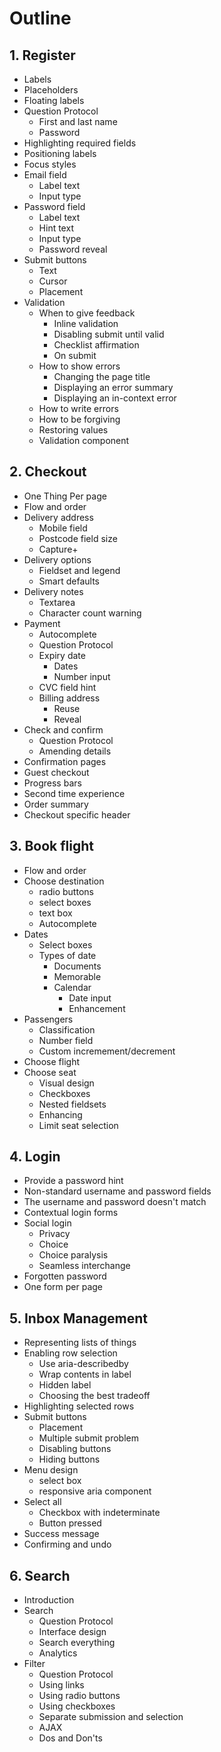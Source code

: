 # Outline

## 1. Register

- Labels
- Placeholders
- Floating labels
- Question Protocol
	- First and last name
	- Password
- Highlighting required fields
- Positioning labels
- Focus styles
- Email field
	- Label text
	- Input type
- Password field
	- Label text
	- Hint text
	- Input type
	- Password reveal
- Submit buttons
	- Text
	- Cursor
	- Placement
- Validation
	- When to give feedback
		- Inline validation
		- Disabling submit until valid
		- Checklist affirmation
		- On submit
	- How to show errors
		- Changing the page title
		- Displaying an error summary
		- Displaying an in-context error
	- How to write errors
	- How to be forgiving
	- Restoring values
	- Validation component

## 2. Checkout

- One Thing Per page
- Flow and order
- Delivery address
	- Mobile field
	- Postcode field size
	- Capture+
- Delivery options
	- Fieldset and legend
	- Smart defaults
- Delivery notes
	- Textarea
	- Character count warning
- Payment
	- Autocomplete
	- Question Protocol
	- Expiry date
		- Dates
		- Number input
	- CVC field hint
	- Billing address
		- Reuse
		- Reveal
- Check and confirm
	- Question Protocol
	- Amending details
- Confirmation pages
- Guest checkout
- Progress bars
- Second time experience
- Order summary
- Checkout specific header

## 3. Book flight

- Flow and order
- Choose destination
	- radio buttons
	- select boxes
	- text box
	- Autocomplete
- Dates
	- Select boxes
	- Types of date
		- Documents
		- Memorable
		- Calendar
			- Date input
			- Enhancement
- Passengers
	- Classification
	- Number field
	- Custom incremement/decrement
- Choose flight
- Choose seat
	- Visual design
	- Checkboxes
	- Nested fieldsets
	- Enhancing
	- Limit seat selection

## 4. Login

- Provide a password hint
- Non-standard username and password fields
- The username and password doesn't match
- Contextual login forms
- Social login
	- Privacy
	- Choice
	- Choice paralysis
	- Seamless interchange
- Forgotten password
- One form per page

## 5. Inbox Management

- Representing lists of things
- Enabling row selection
	- Use aria-describedby
	- Wrap contents in label
	- Hidden label
	- Choosing the best tradeoff
- Highlighting selected rows
- Submit buttons
	- Placement
	- Multiple submit problem
	- Disabling buttons
	- Hiding buttons
- Menu design
	- select box
	- responsive aria component
- Select all
	- Checkbox with indeterminate
	- Button pressed
- Success message
- Confirming and undo

## 6. Search

- Introduction
- Search
	- Question Protocol
	- Interface design
	- Search everything
	- Analytics
- Filter
	- Question Protocol
	- Using links
	- Using radio buttons
	- Using checkboxes
	- Separate submission and selection
	- AJAX
	- Dos and Don'ts
